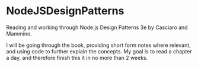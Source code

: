# NodeJSDesignPatterns
Reading and working through Node.js Design Patterns 3e by Casciaro and Mammino.

I will be going through the book, providing short form notes where relevant, and using code to further explain the concepts.
My goal is to read a chapter a day, and therefore finish this it in no more than 2 weeks. 
